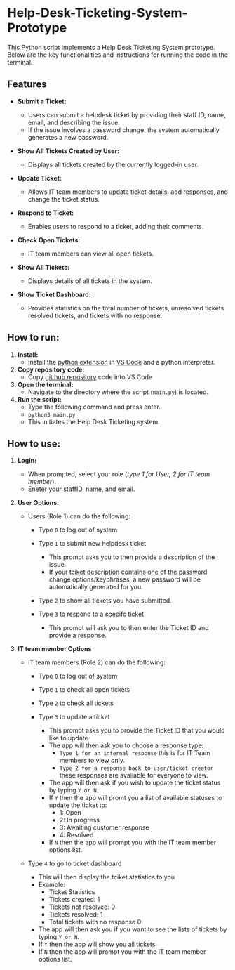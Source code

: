 # Help-Desk-Ticketing-System-Prototype

This Python script implements a Help Desk Ticketing System prototype. Below are the key functionalities and instructions for running the code in the terminal.

## Features

- **Submit a Ticket:**
  - Users can submit a helpdesk ticket by providing their staff ID, name, email, and describing the issue.
  - If the issue involves a password change, the system automatically generates a new password.

- **Show All Tickets Created by User:**
  - Displays all tickets created by the currently logged-in user.

- **Update Ticket:**
  - Allows IT team members to update ticket details, add responses, and change the ticket status.

- **Respond to Ticket:**
  - Enables users to respond to a ticket, adding their comments.

- **Check Open Tickets:**
  - IT team members can view all open tickets.

- **Show All Tickets:**
  - Displays details of all tickets in the system.

- **Show Ticket Dashboard:**
  - Provides statistics on the total number of tickets, unresolved tickets resolved tickets, and tickets with no response.

## How to run:

1. **Install:**
   - Install the [python extension](https://code.visualstudio.com/docs/languages/python) in [VS Code](https://code.visualstudio.com/) and a python interpreter.
2. **Copy repository code:**
   - Copy [git hub repository](https://github.com/Kahayla/Help-Desk-Ticketing-System-Prototype) code into VS Code
3. **Open the terminal:**
   - Navigate to the directory where the script (`main.py`) is located.
4. **Run the script:**
   - Type the following command and press enter.
   - `python3 main.py`
   - This initiates the Help Desk Ticketing system.

## How to use:

1. **Login:**
   - When prompted, select your role (_type 1 for User, 2 for IT team member_).
   - Eneter your staffID, name, and email.


2. **User Options:**
   - Users (Role 1) can do the following:
     - Type `0` to log out of system
   
     - Type `1` to submit new helpdesk ticket

       - This prompt asks you to then provide a description of the issue.
       - If your tciket description contains one of the password change options/keyphrases, a new password will be automatically generated for you.

     - Type `2` to show all tickets you have submitted.

     - Type `3` to respond to a specifc ticket
       - This prompt will ask you to then enter the Ticket ID and provide a response.


3. **IT team member Options**
   - IT team members (Role 2) can do the following:
     - Type `0` to log out of system

     - Type `1` to check all open tickets

     - Type `2` to check all tickets

     - Type `3` to update a ticket
       - This prompt asks you to provide the Ticket ID that you would like to update
       - The app will then ask you to choose a response type:
         - `Type 1 for an internal response` this is for IT Team members to view only.
         - `Type 2 for a response back to user/ticket creator` these responses are available for everyone to view.
       - The app will then ask if you wish to update the ticket status by typing `Y or N`.
       - If `Y` then the app will promt you a list of available statuses to update the ticket to:
         - 1: Open
         - 2: In progress
         - 3: Awaiting customer response
         - 4: Resolved
       - If `N` then the app will prompt you with the IT team member options list.

   - Type `4` to go to ticket dashboard
     - This will then display the tciket statistics to you
     - Example:
       - Ticket Statistics
       - Tickets created: 1
       - Tickets not resolved: 0
       - Tickets resolved: 1
       - Total tickets with no response 0
     - The app will then ask you if you want to see the lists of tickets by typing `Y or N`.
     - If `Y` then the app will show you all tickets
     - If `N` then the app will prompt you with the IT team member options list.
